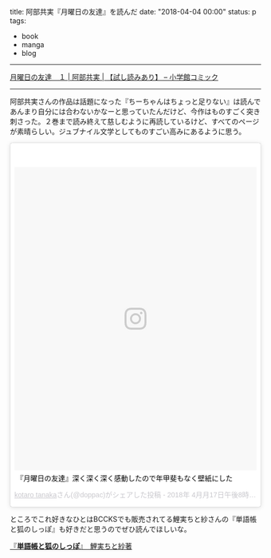 title: 阿部共実『月曜日の友達』を読んだ
date: "2018-04-04 00:00"
status: p
tags:
- book
- manga
- blog
---

[月曜日の友達　１ \| 阿部共実 \| 【試し読みあり】 – 小学館コミック](https://comics.shogakukan.co.jp/book?isbn=9784091896216)

---

阿部共実さんの作品は話題になった『ちーちゃんはちょっと足りない』は読んであんまり自分には合わないかなーと思っていたんだけど、今作はものすごく突き刺さった。２巻まで読み終えて慈しむように再読しているけど、すべてのページが素晴らしい。ジュブナイル文学としてものすごい高みにあるように思う。

<blockquote class="instagram-media" data-instgrm-captioned data-instgrm-permalink="https://www.instagram.com/p/BhsisOmFwrF/" data-instgrm-version="8" style=" background:#FFF; border:0; border-radius:3px; box-shadow:0 0 1px 0 rgba(0,0,0,0.5),0 1px 10px 0 rgba(0,0,0,0.15); margin: 1px; max-width:658px; padding:0; width:99.375%; width:-webkit-calc(100% - 2px); width:calc(100% - 2px);"><div style="padding:8px;"> <div style=" background:#F8F8F8; line-height:0; margin-top:40px; padding:62.5% 0; text-align:center; width:100%;"> <div style=" background:url(data:image/png;base64,iVBORw0KGgoAAAANSUhEUgAAACwAAAAsCAMAAAApWqozAAAABGdBTUEAALGPC/xhBQAAAAFzUkdCAK7OHOkAAAAMUExURczMzPf399fX1+bm5mzY9AMAAADiSURBVDjLvZXbEsMgCES5/P8/t9FuRVCRmU73JWlzosgSIIZURCjo/ad+EQJJB4Hv8BFt+IDpQoCx1wjOSBFhh2XssxEIYn3ulI/6MNReE07UIWJEv8UEOWDS88LY97kqyTliJKKtuYBbruAyVh5wOHiXmpi5we58Ek028czwyuQdLKPG1Bkb4NnM+VeAnfHqn1k4+GPT6uGQcvu2h2OVuIf/gWUFyy8OWEpdyZSa3aVCqpVoVvzZZ2VTnn2wU8qzVjDDetO90GSy9mVLqtgYSy231MxrY6I2gGqjrTY0L8fxCxfCBbhWrsYYAAAAAElFTkSuQmCC); display:block; height:44px; margin:0 auto -44px; position:relative; top:-22px; width:44px;"></div></div> <p style=" margin:8px 0 0 0; padding:0 4px;"> <a href="https://www.instagram.com/p/BhsisOmFwrF/" style=" color:#000; font-family:Arial,sans-serif; font-size:14px; font-style:normal; font-weight:normal; line-height:17px; text-decoration:none; word-wrap:break-word;" target="_blank">『月曜日の友達』深く深く深く感動したので年甲斐もなく壁紙にした</a></p> <p style=" color:#c9c8cd; font-family:Arial,sans-serif; font-size:14px; line-height:17px; margin-bottom:0; margin-top:8px; overflow:hidden; padding:8px 0 7px; text-align:center; text-overflow:ellipsis; white-space:nowrap;"><a href="https://www.instagram.com/doppac/" style=" color:#c9c8cd; font-family:Arial,sans-serif; font-size:14px; font-style:normal; font-weight:normal; line-height:17px;" target="_blank"> kotaro tanaka</a>さん(@doppac)がシェアした投稿 - <time style=" font-family:Arial,sans-serif; font-size:14px; line-height:17px;" datetime="2018-04-18T03:01:58+00:00">2018年 4月月17日午後8時01分PDT</time></p></div></blockquote> <script async defer src="//www.instagram.com/embed.js"></script>

ところでこれ好きなひとはBCCKSでも販売されてる鯉実ちと紗さんの『単語帳と狐のしっぽ』も好きだと思うのでぜひ読んでほしいな。

<script src="//bccks.jp/bcck/145123/embed" type="text/javascript"></script>
<a href="https://bccks.jp/bcck/145123/info" title="単語帳と狐のしっぽ" target="_blank">『<strong>単語帳と狐のしっぽ</strong>』　鯉実ちと紗著</a>
